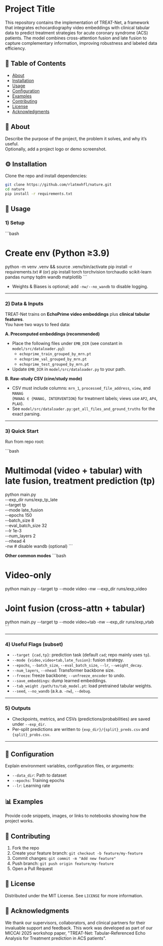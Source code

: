 # Project Title

This repository contains the implementation of TREAT-Net, a framework that integrates echocardiography video embeddings with clinical tabular data to predict treatment strategies for acute coronary syndrome (ACS) patients. The model combines cross-attention fusion and late fusion to capture complementary information, improving robustness and labeled data efficiency.

## 📖 Table of Contents
- [About](#about)
- [Installation](#installation)
- [Usage](#usage)
- [Configuration](#configuration)
- [Examples](#examples)
- [Contributing](#contributing)
- [License](#license)
- [Acknowledgments](#acknowledgments)

## 📌 About
Describe the purpose of the project, the problem it solves, and why it’s useful.  
Optionally, add a project logo or demo screenshot.


## ⚙️ Installation
Clone the repo and install dependencies:

```bash
git clone https://github.com/rlatmxhfl/nature.git
cd nature
pip install -r requirements.txt
```

## 🚀 Usage
### 1) Setup
\`\`\`bash
# Create env (Python ≥3.9)
python -m venv .venv && source .venv/bin/activate
pip install -r requirements.txt   # (or) pip install torch torchvision torchaudio scikit-learn pandas numpy tqdm wandb matplotlib
\`\`\`
- Weights & Biases is optional; add `-nw/--no_wandb` to disable logging.

---

### 2) Data & Inputs
TREAT-Net trains on **EchoPrime video embeddings** plus **clinical tabular features**.  
You have two ways to feed data:

**A. Precomputed embeddings (recommended)**
- Place the following files under `EMB_DIR` (see constant in `model/src/dataloader.py`):
  - `echoprime_train_grouped_by_mrn.pt`
  - `echoprime_val_grouped_by_mrn.pt`
  - `echoprime_test_grouped_by_mrn.pt`
- Update `EMB_DIR` in `model/src/dataloader.py` to your path.

**B. Raw-study CSV (cine/study mode)**
- CSV must include columns: `mrn_1`, `processed_file_address`, `view`, and `MANAG`  
  (`MANAG ∈ {MANAG, INTERVENTION}` for treatment labels; views use `AP2`, `AP4`, `PLAX`).
- See `model/src/dataloader.py:get_all_files_and_ground_truths` for the exact parsing.

---

### 3) Quick Start
Run from repo root:

\`\`\`bash
# Multimodal (video + tabular) with late fusion, treatment prediction (tp)
python main.py \
  --exp_dir runs/exp_tp_late \
  --target tp \
  --mode late_fusion \
  --epochs 150 \
  --batch_size 8 \
  --eval_batch_size 32 \
  --lr 1e-3 \
  --num_layers 2 \
  --nhead 4 \
  -nw  # disable wandb (optional)
\`\`\`

**Other common modes**
\`\`\`bash
# Video-only
python main.py --target tp --mode video -nw --exp_dir runs/exp_video

# Joint fusion (cross-attn + tabular)
python main.py --target tp --mode video+tab -nw --exp_dir runs/exp_vtab
\`\`\`

---

### 4) Useful Flags (subset)
- `--target {cad,tp}`: prediction task (default `cad`; repo mainly uses `tp`).
- `--mode {video,video+tab,late_fusion}`: fusion strategy.
- `--epochs`, `--batch_size`, `--eval_batch_size`, `--lr`, `--weight_decay`.
- `--num_layers`, `--nhead`: Transformer backbone size.
- `--freeze`: freeze backbone; `--unfreeze_encoder` to undo.
- `--save_embeddings`: dump learned embeddings.
- `--tab_weight /path/to/tab_model.pt`: load pretrained tabular weights.
- `--seed`, `--no_wandb` (a.k.a. `-nw`), `--debug`.

---

### 5) Outputs
- Checkpoints, metrics, and CSVs (predictions/probabilities) are saved under `--exp_dir`.
- Per-split predictions are written to `{exp_dir}/{split}_preds.csv` and `{split}_probs.csv`.

---


## 🔧 Configuration
Explain environment variables, configuration files, or arguments:

- `--data_dir`: Path to dataset  
- `--epochs`: Training epochs  
- `--lr`: Learning rate  

## 📊 Examples
Provide code snippets, images, or links to notebooks showing how the project works.

## 🤝 Contributing
1. Fork the repo  
2. Create your feature branch: `git checkout -b feature/my-feature`  
3. Commit changes: `git commit -m "Add new feature"`  
4. Push branch: `git push origin feature/my-feature`  
5. Open a Pull Request  

## 📜 License
Distributed under the MIT License. See `LICENSE` for more information.

## 🙏 Acknowledgments
We thank our supervisors, collaborators, and clinical partners for their invaluable support and feedback. This work was developed as part of our MICCAI 2025 workshop paper, "TREAT-Net: Tabular-Referenced Echo Analysis for Treatment prediction in ACS patients".

